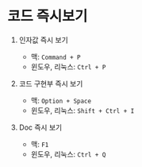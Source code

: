 # 코드 즉시보기

1. 인자값 즉시 보기
    - 맥: `Command + P`
    - 윈도우, 리눅스: `Ctrl + P`

2. 코드 구현부 즉시 보기
    - 맥: `Option + Space`
    - 윈도우, 리눅스: `Shift + Ctrl + I`

3. Doc 즉시 보기
    - 맥: `F1`
    - 윈도우, 리눅스: `Ctrl + Q`